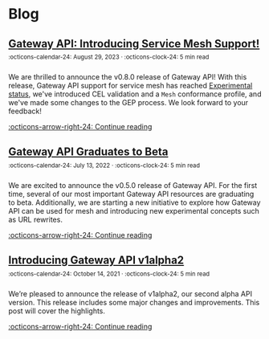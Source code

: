 # Blog



## [Gateway API: Introducing Service Mesh Support!]

<small style="position:relative; top:-10px;">
  :octicons-calendar-24: August 29, 2023 ·
  :octicons-clock-24: 5 min read
</small>

We are thrilled to announce the v0.8.0 release of Gateway API! With this
release, Gateway API support for service mesh has reached [Experimental
status][status], we've introduced CEL validation and a `Mesh` conformance
profile, and we've made some changes to the GEP process. We look forward to
your feedback!

[:octicons-arrow-right-24: Continue reading][Gateway API: Introducing Service Mesh Support!]

[status]:../geps/overview.md#gep-states
[Gateway API: Introducing Service Mesh Support!]:2023/0829-mesh-support.md

## [Gateway API Graduates to Beta]

<small style="position:relative; top:-10px;">
  :octicons-calendar-24: July 13, 2022 ·
  :octicons-clock-24: 5 min read
</small>

We are excited to announce the v0.5.0 release of Gateway API. For the first
time, several of our most important Gateway API resources are graduating to
beta. Additionally, we are starting a new initiative to explore how Gateway API
can be used for mesh and introducing new experimental concepts such as URL
rewrites.

[:octicons-arrow-right-24: Continue reading][Gateway API Graduates to Beta]

[Gateway API Graduates to Beta]:2022/graduating-to-beta.md

## [Introducing Gateway API v1alpha2]

<small style="position:relative; top:-10px;">
  :octicons-calendar-24: October 14, 2021 ·
  :octicons-clock-24: 5 min read
</small>

We’re pleased to announce the release of v1alpha2, our second alpha API version.
This release includes some major changes and improvements. This post will cover
the highlights.

[:octicons-arrow-right-24: Continue reading][Introducing Gateway API v1alpha2]

[Introducing Gateway API v1alpha2]: 2021/introducing-v1alpha2.md
